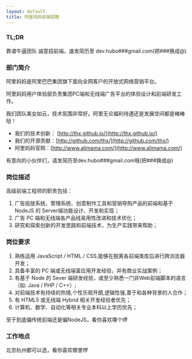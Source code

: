 ```yaml
---
layout: default
title: 阿里妈妈前端招聘
---
```


### TL;DR

靠谱牛逼团队  诚意招前端，速发简历至 dev.hubo###gmail.com(把###换成@)

### 部门简介

阿里妈妈是阿里巴巴集团旗下面向全网客户的开放式网络营销平台。

阿里妈妈用户体验部负责集团PC端和无线端广告平台的体验设计和前端研发工作。

我们团队美女如云，技术氛围非常好。阿里无论福利待遇还是发展空间都是棒棒哒！

* 我们的技术创新： [http://thx.github.io/](http://thx.github.io/)
* 我们的开源贡献：[http://github.com/thx/](http://github.com/thx/)
* 阿里妈妈官网：[http://www.alimama.com/](http://www.alimama.com/)

有意向的小伙伴们，请发简历至dev.hubo###gmail.com哦(把###换成@)

### 岗位描述

高级前端工程师的职责包括：

1. 广告投放系统、管理系统、创意制作工具和营销导购产品的前端和基于 NodeJS 的 Server端功能设计、开发和实现；
1. 广告 PC 端和无线端各产品线易用性改进和技术优化；
1. 研究和探索创新的开发思路和前端技术，为生产实践带来帮助；

### 岗位要求

1. 熟练运用 JavaScript / HTML / CSS,能够在脱离各前端类库后进行跨浏览器开发；
1. 具备丰富的 PC 端或无线端富应用开发经验，并有商业实战案例；
1. 有基于 Node 的 Sever 端研发经验，或至少熟悉一门非Web前端脚本的语言（如: Java / PHP / C++）;
1. 对前端技术有持续的热情,个性乐观开朗,逻辑性强,善于和各种背景的人合作；
1. 有 HTML5 或无线端 Hybrid 相关开发经验者优先；
1. 计算机、数学、自动化等相关专业本科以上学历优先；

至于到底偏传统前端还是偏NodeJS，看你喜欢哪个啰

### 工作地点

北京杭州都可以选，看你喜欢哪里啰
